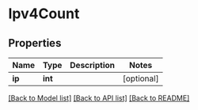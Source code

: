 # Ipv4Count

## Properties
Name | Type | Description | Notes
------------ | ------------- | ------------- | -------------
**ip** | **int** |  | [optional] 

[[Back to Model list]](../README.md#documentation-for-models) [[Back to API list]](../README.md#documentation-for-api-endpoints) [[Back to README]](../README.md)


